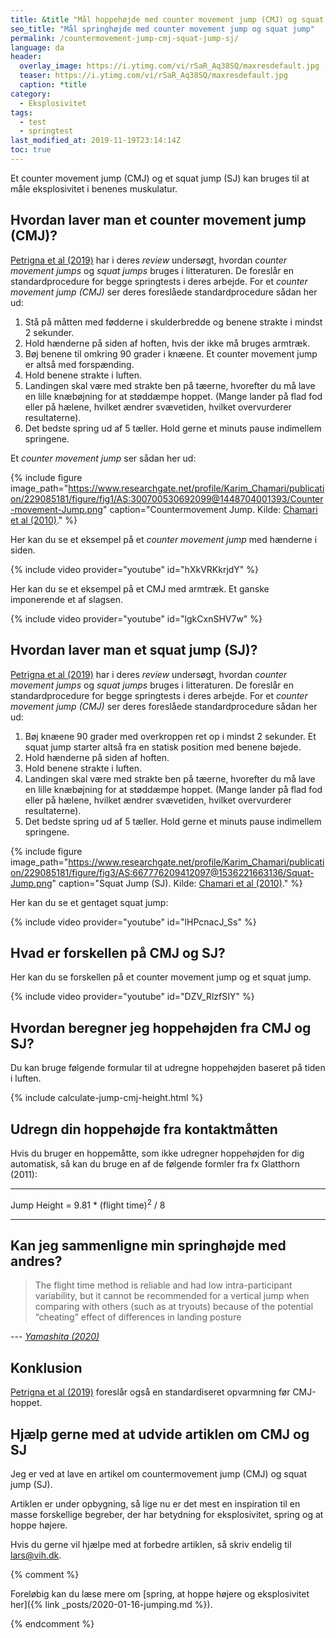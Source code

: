```yaml
---
title: &title "Mål hoppehøjde med counter movement jump (CMJ) og squat jump (SJ)"
seo_title: "Mål springhøjde med counter movement jump og squat jump"
permalink: /countermovement-jump-cmj-squat-jump-sj/
language: da
header:
  overlay_image: https://i.ytimg.com/vi/rSaR_Aq38SQ/maxresdefault.jpg
  teaser: https://i.ytimg.com/vi/rSaR_Aq38SQ/maxresdefault.jpg
  caption: *title
category:
  - Eksplosivitet
tags:
  - test
  - springtest
last_modified_at: 2019-11-19T23:14:14Z
toc: true
---
```


Et counter movement jump (CMJ) og et squat jump (SJ) kan bruges til at måle eksplosivitet i benenes muskulatur.

## Hvordan laver man et counter movement jump (CMJ)?

[Petrigna et al (2019)](https://www.ncbi.nlm.nih.gov/pmc/articles/PMC6853898/) har i deres _review_ undersøgt, hvordan _counter movement jumps_ og _squat jumps_ bruges i litteraturen. De foreslår en standardprocedure for begge springtests i deres arbejde. For et _counter movement jump (CMJ)_ ser deres foreslåede standardprocedure sådan her ud:

1. Stå på måtten med fødderne i skulderbredde og benene strakte i mindst 2 sekunder.
2. Hold hænderne på siden af hoften, hvis der ikke må bruges armtræk.
3. Bøj benene til omkring 90 grader i knæene. Et counter movement jump er altså med forspænding.
4. Hold benene strakte i luften.
5. Landingen skal være med strakte ben på tæerne, hvorefter du må lave en lille knæbøjning for at støddæmpe hoppet. (Mange lander på flad fod eller på hælene, hvilket ændrer svævetiden, hvilket overvurderer resultaterne).
6. Det bedste spring ud af 5 tæller. Hold gerne et minuts pause indimellem springene.

Et _counter movement jump_ ser sådan her ud:

{% include figure image_path="https://www.researchgate.net/profile/Karim_Chamari/publication/229085181/figure/fig1/AS:300700530692099@1448704001393/Counter-movement-Jump.png" caption="Countermovement Jump. Kilde: [Chamari et al (2010)](https://www.researchgate.net/publication/229085181_Anaerobic_power_and_capacity)." %}

Her kan du se et eksempel på et _counter movement jump_ med hænderne i siden.

{% include video provider="youtube" id="hXkVRKkrjdY" %}

Her kan du se et eksempel på et CMJ med armtræk. Et ganske imponerende et af slagsen.

{% include video provider="youtube" id="lgkCxnSHV7w" %}

## Hvordan laver man et squat jump (SJ)?

[Petrigna et al (2019)](https://www.ncbi.nlm.nih.gov/pmc/articles/PMC6853898/) har i deres _review_ undersøgt, hvordan _counter movement jumps_ og _squat jumps_ bruges i litteraturen. De foreslår en standardprocedure for begge springtests i deres arbejde. For et _counter movement jump (CMJ)_ ser deres foreslåede standardprocedure sådan her ud:

1. Bøj knæene 90 grader med overkroppen ret op i mindst 2 sekunder. Et squat jump starter altså fra en statisk position med benene bøjede.
2. Hold hænderne på siden af hoften.
4. Hold benene strakte i luften.
5. Landingen skal være med strakte ben på tæerne, hvorefter du må lave en lille knæbøjning for at støddæmpe hoppet. (Mange lander på flad fod eller på hælene, hvilket ændrer svævetiden, hvilket overvurderer resultaterne).
6. Det bedste spring ud af 5 tæller. Hold gerne et minuts pause indimellem springene.

{% include figure image_path="https://www.researchgate.net/profile/Karim_Chamari/publication/229085181/figure/fig3/AS:667776209412097@1536221663136/Squat-Jump.png" caption="Squat Jump (SJ). Kilde: [Chamari et al (2010)](https://www.researchgate.net/publication/229085181_Anaerobic_power_and_capacity)." %}

Her kan du se et gentaget squat jump:

{% include video provider="youtube" id="lHPcnacJ_Ss" %}

## Hvad er forskellen på CMJ og SJ?

Her kan du se forskellen på et counter movement jump og et squat jump.

{% include video provider="youtube" id="DZV_RlzfSIY" %}

## Hvordan beregner jeg hoppehøjden fra CMJ og SJ?

Du kan bruge følgende formular til at udregne hoppehøjden baseret på tiden i luften.

{% include calculate-jump-cmj-height.html %}

## Udregn din hoppehøjde fra kontaktmåtten

Hvis du bruger en hoppemåtte, som ikke udregner hoppehøjden for dig automatisk, så kan du bruge en af de følgende formler fra fx Glatthorn (2011):

***

Jump Height = 9.81 * (flight time)<sup>2</sup> / 8

***

## Kan jeg sammenligne min springhøjde med andres?

> The flight time method is reliable and had low intra-participant
variability, but it cannot be recommended for a vertical jump when comparing with others (such as at
tryouts) because of the potential “cheating” effect of differences in landing posture

--- <cite>[Yamashita (2020)](https://www.mdpi.com/2076-3417/10/3/776/pdf)</cite>

## Konklusion

[Petrigna et al (2019)](https://www.ncbi.nlm.nih.gov/pmc/articles/PMC6853898/) foreslår også en standardiseret opvarmning før CMJ-hoppet.

## Hjælp gerne med at udvide artiklen om CMJ og SJ

Jeg er ved at lave en artikel om countermovement jump (CMJ) og squat jump (SJ).

Artiklen er under opbygning, så lige nu er det mest en inspiration til en masse forskellige begreber, der har betydning for eksplosivitet, spring og at hoppe højere.

Hvis du gerne vil hjælpe med at forbedre artiklen, så skriv endelig til lars@vih.dk.

{% comment %}

Foreløbig kan du læse mere om [spring, at hoppe højere og eksplosivitet her]({% link _posts/2020-01-16-jumping.md %}).

{% endcomment %}
